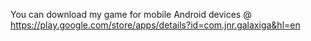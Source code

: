 You can download my game for mobile Android devices @ https://play.google.com/store/apps/details?id=com.jnr.galaxiga&hl=en

